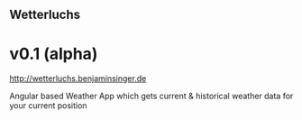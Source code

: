## Wetterluchs 
# v0.1 (alpha)

http://wetterluchs.benjaminsinger.de

Angular based Weather App which gets current & historical weather data for your
  current position